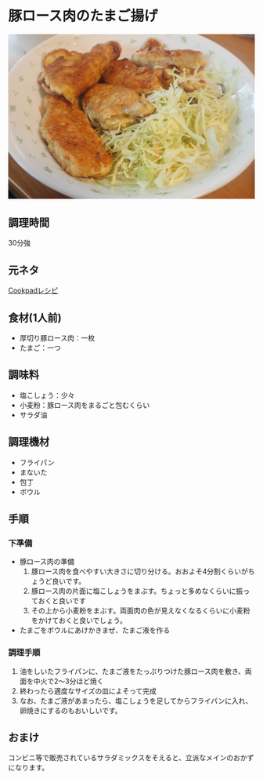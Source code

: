 # 豚ロース肉のたまご揚げ

![調理写真](豚ロース肉のたまご揚げ.jpg)

## 調理時間

30分強

## 元ネタ

[Cookpadレシピ](https://cookpad.com/recipe/3071459)

## 食材(1人前)

* 厚切り豚ロース肉：一枚
* たまご：一つ

## 調味料

* 塩こしょう：少々
* 小麦粉：豚ロース肉をまるごと包むくらい
* サラダ油

## 調理機材

* フライパン
* まないた
* 包丁
* ボウル

## 手順

### 下準備

* 豚ロース肉の準備
  1. 豚ロース肉を食べやすい大きさに切り分ける。おおよそ4分割くらいがちょうど良いです。
  1. 豚ロース肉の片面に塩こしょうをまぶす。ちょっと多めなくらいに振っておくと良いです
  1. その上から小麦粉をまぶす。両面肉の色が見えなくなるくらいに小麦粉をかけておくと良いでしょう。
* たまごをボウルにあけかきまぜ、たまご液を作る

### 調理手順

1. 油をしいたフライパンに、たまご液をたっぷりつけた豚ロース肉を敷き、両面を中火で2～3分ほど焼く
1. 終わったら適度なサイズの皿によそって完成
1. なお、たまご液があまったら、塩こしょうを足してからフライパンに入れ、卵焼きにするのもおいしいです。

## おまけ

コンビニ等で販売されているサラダミックスをそえると、立派なメインのおかずになります。
